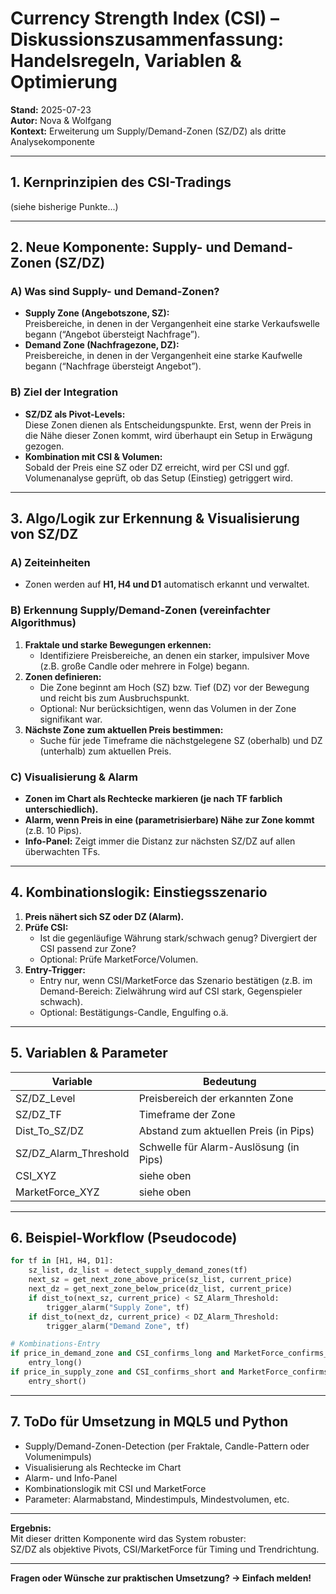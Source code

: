 # Currency Strength Index (CSI) – Diskussionszusammenfassung: Handelsregeln, Variablen & Optimierung

**Stand:** 2025-07-23  
**Autor:** Nova & Wolfgang  
**Kontext:** Erweiterung um Supply/Demand-Zonen (SZ/DZ) als dritte Analysekomponente

---

## 1. Kernprinzipien des CSI-Tradings

(siehe bisherige Punkte...)

---

## 2. Neue Komponente: Supply- und Demand-Zonen (SZ/DZ)

### A) Was sind Supply- und Demand-Zonen?

- **Supply Zone (Angebotszone, SZ):**  
  Preisbereiche, in denen in der Vergangenheit eine starke Verkaufswelle begann (“Angebot übersteigt Nachfrage”).
- **Demand Zone (Nachfragezone, DZ):**  
  Preisbereiche, in denen in der Vergangenheit eine starke Kaufwelle begann (“Nachfrage übersteigt Angebot”).

### B) Ziel der Integration

- **SZ/DZ als Pivot-Levels:**  
  Diese Zonen dienen als Entscheidungspunkte. Erst, wenn der Preis in die Nähe dieser Zonen kommt, wird überhaupt ein Setup in Erwägung gezogen.
- **Kombination mit CSI & Volumen:**  
  Sobald der Preis eine SZ oder DZ erreicht, wird per CSI und ggf. Volumenanalyse geprüft, ob das Setup (Einstieg) getriggert wird.

---

## 3. Algo/Logik zur Erkennung & Visualisierung von SZ/DZ

### A) Zeiteinheiten

- Zonen werden auf **H1, H4 und D1** automatisch erkannt und verwaltet.

### B) Erkennung Supply/Demand-Zonen (vereinfachter Algorithmus)

1. **Fraktale und starke Bewegungen erkennen:**
   - Identifiziere Preisbereiche, an denen ein starker, impulsiver Move (z.B. große Candle oder mehrere in Folge) begann.
2. **Zonen definieren:**
   - Die Zone beginnt am Hoch (SZ) bzw. Tief (DZ) vor der Bewegung und reicht bis zum Ausbruchspunkt.
   - Optional: Nur berücksichtigen, wenn das Volumen in der Zone signifikant war.
3. **Nächste Zone zum aktuellen Preis bestimmen:**
   - Suche für jede Timeframe die nächstgelegene SZ (oberhalb) und DZ (unterhalb) zum aktuellen Preis.

### C) Visualisierung & Alarm

- **Zonen im Chart als Rechtecke markieren (je nach TF farblich unterschiedlich).**
- **Alarm, wenn Preis in eine (parametrisierbare) Nähe zur Zone kommt** (z.B. 10 Pips).
- **Info-Panel:** Zeigt immer die Distanz zur nächsten SZ/DZ auf allen überwachten TFs.

---

## 4. Kombinationslogik: Einstiegsszenario

1. **Preis nähert sich SZ oder DZ (Alarm).**
2. **Prüfe CSI:**
   - Ist die gegenläufige Währung stark/schwach genug? Divergiert der CSI passend zur Zone?
   - Optional: Prüfe MarketForce/Volumen.
3. **Entry-Trigger:**
   - Entry nur, wenn CSI/MarketForce das Szenario bestätigen (z.B. im Demand-Bereich: Zielwährung wird auf CSI stark, Gegenspieler schwach).
   - Optional: Bestätigungs-Candle, Engulfing o.ä.

---

## 5. Variablen & Parameter

| Variable               | Bedeutung                                         |
|------------------------|--------------------------------------------------|
| SZ/DZ_Level            | Preisbereich der erkannten Zone                  |
| SZ/DZ_TF               | Timeframe der Zone                               |
| Dist_To_SZ/DZ          | Abstand zum aktuellen Preis (in Pips)            |
| SZ/DZ_Alarm_Threshold  | Schwelle für Alarm-Auslösung (in Pips)           |
| CSI_XYZ                | siehe oben                                       |
| MarketForce_XYZ        | siehe oben                                       |

---

## 6. Beispiel-Workflow (Pseudocode)

```python
for tf in [H1, H4, D1]:
    sz_list, dz_list = detect_supply_demand_zones(tf)
    next_sz = get_next_zone_above_price(sz_list, current_price)
    next_dz = get_next_zone_below_price(dz_list, current_price)
    if dist_to(next_sz, current_price) < SZ_Alarm_Threshold:
        trigger_alarm("Supply Zone", tf)
    if dist_to(next_dz, current_price) < DZ_Alarm_Threshold:
        trigger_alarm("Demand Zone", tf)

# Kombinations-Entry
if price_in_demand_zone and CSI_confirms_long and MarketForce_confirms_long:
    entry_long()
if price_in_supply_zone and CSI_confirms_short and MarketForce_confirms_short:
    entry_short()
```

---

## 7. ToDo für Umsetzung in MQL5 und Python

- Supply/Demand-Zonen-Detection (per Fraktale, Candle-Pattern oder Volumenimpuls)
- Visualisierung als Rechtecke im Chart
- Alarm- und Info-Panel
- Kombinationslogik mit CSI und MarketForce
- Parameter: Alarmabstand, Mindestimpuls, Mindestvolumen, etc.

---

**Ergebnis:**  
Mit dieser dritten Komponente wird das System robuster:  
SZ/DZ als objektive Pivots, CSI/MarketForce für Timing und Trendrichtung.

---

**Fragen oder Wünsche zur praktischen Umsetzung? → Einfach melden!**
